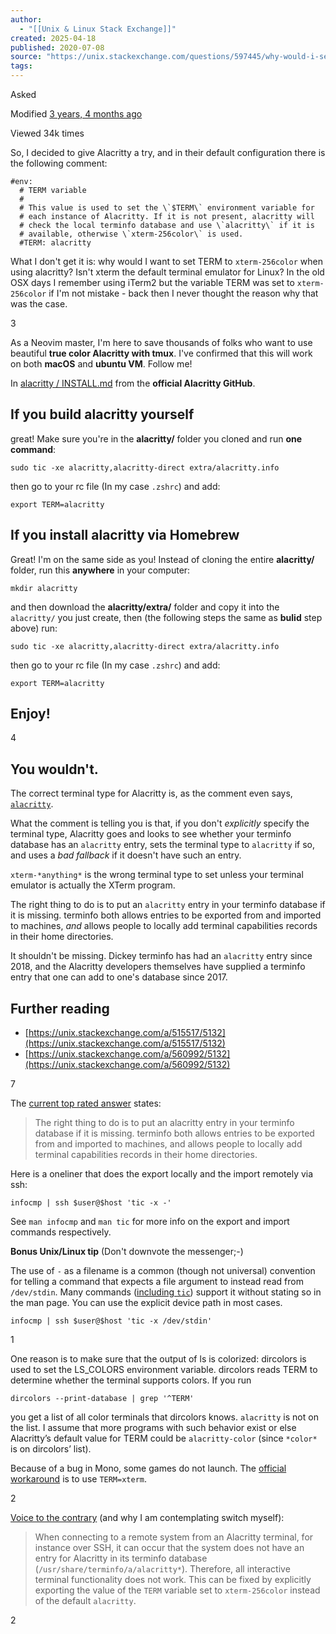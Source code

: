 ```yaml
---
author:
  - "[[Unix & Linux Stack Exchange]]"
created: 2025-04-18
published: 2020-07-08
source: "https://unix.stackexchange.com/questions/597445/why-would-i-set-term-to-xterm-256color-when-using-alacritty"
tags:
---
```

Asked

Modified [3 years, 4 months ago](https://unix.stackexchange.com/questions/597445/?lastactivity "2021-11-24 15:49:29Z")

Viewed 34k times

So, I decided to give Alacritty a try, and in their default configuration there is the following comment:

```
#env:
  # TERM variable
  #
  # This value is used to set the \`$TERM\` environment variable for
  # each instance of Alacritty. If it is not present, alacritty will
  # check the local terminfo database and use \`alacritty\` if it is
  # available, otherwise \`xterm-256color\` is used.
  #TERM: alacritty
```

What I don't get it is: why would I want to set TERM to `xterm-256color` when using alacritty? Isn't xterm the default terminal emulator for Linux? In the old OSX days I remember using iTerm2 but the variable TERM was set to `xterm-256color` if I'm not mistake - back then I never thought the reason why that was the case.

3

As a Neovim master, I'm here to save thousands of folks who want to use beautiful **true color Alacritty with tmux**. I've confirmed that this will work on both **macOS** and **ubuntu VM**. Follow me!

In [alacritty / INSTALL.md](https://github.com/alacritty/alacritty/blob/master/INSTALL.md#terminfo) from the **official Alacritty GitHub**.

## If you build alacritty yourself

great! Make sure you're in the **alacritty/** folder you cloned and run **one command**:

```
sudo tic -xe alacritty,alacritty-direct extra/alacritty.info
```

then go to your rc file (In my case `.zshrc`) and add:

```
export TERM=alacritty
```

## If you install alacritty via Homebrew

Great! I'm on the same side as you! Instead of cloning the entire **alacritty/** folder, run this **anywhere** in your computer:

```
mkdir alacritty
```

and then download the **alacritty/extra/** folder and copy it into the `alacritty/` you just create, then (the following steps the same as **bulid** step above) run:

```
sudo tic -xe alacritty,alacritty-direct extra/alacritty.info
```

then go to your rc file (In my case `.zshrc`) and add:

```
export TERM=alacritty
```

## Enjoy!

4

## You wouldn't.

The correct terminal type for Alacritty is, as the comment even says, [`alacritty`](https://invisible-island.net/ncurses/terminfo.src.html#tic-alacritty).

What the comment is telling you is that, if you don't *explicitly* specify the terminal type, Alacritty goes and looks to see whether your terminfo database has an `alacritty` entry, sets the terminal type to `alacritty` if so, and uses a *bad fallback* if it doesn't have such an entry.

`xterm-*anything*` is the wrong terminal type to set unless your terminal emulator is actually the XTerm program.

The right thing to do is to put an `alacritty` entry in your terminfo database if it is missing. terminfo both allows entries to be exported from and imported to machines, *and* allows people to locally add terminal capabilities records in their home directories.

It shouldn't be missing. Dickey terminfo has had an `alacritty` entry since 2018, and the Alacritty developers themselves have supplied a terminfo entry that one can add to one's database since 2017.

## Further reading

- [https://unix.stackexchange.com/a/515517/5132](https://unix.stackexchange.com/a/515517/5132)
- [https://unix.stackexchange.com/a/560992/5132](https://unix.stackexchange.com/a/560992/5132)

7

The [current top rated answer](https://unix.stackexchange.com/a/598416/9745) states:

> The right thing to do is to put an alacritty entry in your terminfo database if it is missing. terminfo both allows entries to be exported from and imported to machines, and allows people to locally add terminal capabilities records in their home directories.

Here is a oneliner that does the export locally and the import remotely via ssh:

```
infocmp | ssh $user@$host 'tic -x -'
```

See `man infocmp` and `man tic` for more info on the export and import commands respectively.

**Bonus Unix/Linux tip** (Don't downvote the messenger;-)

The use of `-` as a filename is a common (though not universal) convention for telling a command that expects a file argument to instead read from `/dev/stdin`. Many commands ([including `tic`](https://man.openbsd.org/tic.1)) support it without stating so in the man page. You can use the explicit device path in most cases.

```
infocmp | ssh $user@$host 'tic -x /dev/stdin'
```

1

One reason is to make sure that the output of ls is colorized: dircolors is used to set the LS\_COLORS environment variable. dircolors reads TERM to determine whether the terminal supports colors. If you run

```
dircolors --print-database | grep '^TERM'
```

you get a list of all color terminals that dircolors knows. `alacritty` is not on the list. I assume that more programs with such behavior exist or else Alacritty’s default value for TERM could be `alacritty-color` (since `*color*` is on dircolors’ list).

Because of a bug in Mono, some games do not launch. The [official workaround](https://github.com/mono/mono/issues/6752#issuecomment-365212655) is to use `TERM=xterm`.

2

[Voice to the contrary](https://wiki.archlinux.org/index.php/Alacritty#Terminal_functionality_unavailable_in_remote_shells) (and why I am contemplating switch myself):

> When connecting to a remote system from an Alacritty terminal, for instance over SSH, it can occur that the system does not have an entry for Alacritty in its terminfo database (`/usr/share/terminfo/a/alacritty*`). Therefore, all interactive terminal functionality does not work. This can be fixed by explicitly exporting the value of the `TERM` variable set to `xterm-256color` instead of the default `alacritty`.

2